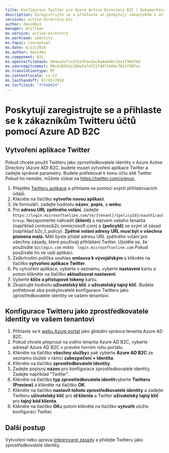 ```yaml
---
title: Konfigurace Twitter pro Azure Active Directory B2C | Dokumentace Microsoftu
description: Zaregistrujte se a přihlaste se poskytují zákazníkům s účty Twitteru ve svých aplikacích, které jsou zabezpečené pomocí Azure Active Directory B2C.
services: active-directory-b2c
author: davidmu1
manager: mtillman
ms.service: active-directory
ms.workload: identity
ms.topic: conceptual
ms.date: 6/13/2018
ms.author: davidmu
ms.component: B2C
ms.openlocfilehash: d44ea5afca15519fee1bc8a4ebd6c2ba1f36d760
ms.sourcegitcommit: 86cb3855e1368e5a74f21fdd71684c78a1f907ac
ms.translationtype: MT
ms.contentlocale: cs-CZ
ms.lasthandoff: 07/03/2018
ms.locfileid: "37448624"
---
```

# <a name="provide-sign-up-and-sign-in-to-consumers-with-twitter-accounts-using-azure-ad-b2c"></a>Poskytují zaregistrujte se a přihlaste se k zákazníkům Twitteru účtů pomocí Azure AD B2C

## <a name="create-a-twitter-application"></a>Vytvoření aplikace Twitter

Pokud chcete použít Twitteru jako zprostředkovatele identity v Azure Active Directory (Azure AD) B2C, budete muset vytvoření aplikace Twitter a zadejte správné parametry. Budete potřebovat k tomu účtu sítě Twitter. Pokud ho nemáte, můžete získat na [ https://twitter.com/signup ](https://twitter.com/signup).

1. Přejděte [Twitteru aplikace](https://apps.twitter.com/) a přihlaste se pomocí svých přihlašovacích údajů.
2. Klikněte na tlačítko **vytvořte novou aplikaci**.
3. Ve formuláři, zadejte hodnotu **název**, **popis**, a **webu**.
4. Pro **adresu URL zpětného volání**, zadejte `https://login.microsoftonline.com/te/{tenant}/{policyId}/oauth1/authresp`. Nezapomeňte nahradit **{klient}** s názvem vašeho tenanta (například contosob2c.onmicrosoft.com) a **{policyId}** se svým id zásad (například b2c_1_policy).  **Zpětné volání adresy URL musí být v všechna písmena malá.** Měli byste přidat adresu URL zpětného volání pro všechny zásady, které používají přihlášení Twitter. Ujistěte se, že používáte `b2clogin.com` místo ` login.microsoftonline.com` Pokud používáte ho ve vaší aplikaci.
5. Zaškrtnutím políčka souhlas **smlouva k vývojářským** a klikněte na tlačítko **vytvoření aplikace Twitter**.
6. Po vytvoření aplikace, vyberte v seznamu, vyberte **nastavení** kartu a potom klikněte na tlačítko **aktualizovat nastavení**.
7. Vyberte **klíče a přístupové tokeny** kartu.
8. Zkopírujte hodnotu **uživatelský klíč** a **uživatelský tajný klíč**. Budete potřebovat oba poskytovatelé konfigurace Twitteru jako zprostředkovatele identity ve vašem tenantovi.

## <a name="configure-twitter-as-an-identity-provider-in-your-tenant"></a>Konfigurace Twitteru jako zprostředkovatele identity ve vašem tenantovi

1. Přihlaste se k [webu Azure portal](https://portal.azure.com/) jako globální správce tenanta Azure AD B2C. 
2. Pokud chcete přepnout na svého tenanta Azure AD B2C, vyberte adresář Azure AD B2C v pravém horním rohu portálu.
3. Klikněte na tlačítko **všechny služby**a pak vyberte **Azure AD B2C** ze seznamu služeb v rámci **zabezpečení + Identita**.
4. Klikněte na tlačítko **zprostředkovatelé Identity**.
5. Zadejte popisný **název** pro konfigurace zprostředkovatele identity. Zadejte například "Twitter".
6. Klikněte na tlačítko **typ zprostředkovatele identit**vyberte **Twitteru (Preview)** a klikněte na tlačítko **OK**.
7. Klikněte na tlačítko **nastavit tohoto zprostředkovatele identity** a zadejte Twitteru **uživatelský klíč** pro **id klienta** a Twitter **uživatelský tajný klíč** pro **tajný kód klienta**.
8. Klikněte na tlačítko **OK**a potom klikněte na tlačítko **vytvořit** uložte konfiguraci Twitter.

## <a name="next-steps"></a>Další postup

Vytvoření nebo úprava [integrované zásady](active-directory-b2c-reference-policies.md) a přidejte Twitteru jako zprostředkovatele identity.